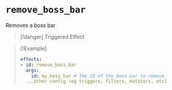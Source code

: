 # `remove_boss_bar`

Removes a boss bar

> [!danger] Triggered Effect

> [!Example]
> ```yaml
> effects:
> - id: remove_boss_bar
>   args:
>     id: my_boss_bar # The ID of the boss bar to remove
>   ...other config (eg triggers, filters, mutators, etc)
> ```
